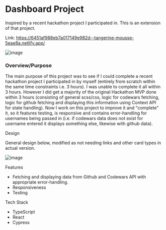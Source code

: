 # Dashboard Project

Inspired by a recent hackathon project I participated in. This is an extension of that project. 

Link: https://6451af988eb7a017149e982d--tangerine-mousse-5eae8a.netlify.app/

![image](https://user-images.githubusercontent.com/119549394/235815105-a157622e-6faf-41dc-ac4b-2b1540017700.png)

### Overview/Purpose

The main purpose of this project was to see if I could complete a recent hackathon project I participated in by myself (entirely from scratch within the same time constraints i.e. 3 hours). I was unable to complete it all within 3 hours. However I did get a majority of the original Hackathon MVP done within 3 hours (consisting of general scss/css, logic for codewars fetching, logic for github fetching and displaying this information using Context API for state handling). Now I work on this project to improve it and "complete" it, so it features testing, is responsive and contains error-handling for usernames being passed in (i.e. if codewars data does not exist for username entered it displays something else, likewise with github data). 

Design

General design below, modified as not needing links and other card types in actual version.

![image](https://user-images.githubusercontent.com/119549394/234543737-8dbb7374-4d51-4be2-aca4-b23076157fe6.png)

Features

- Fetching and displaying data from Github and Codewars API with appropriate error-handling.
- Responsiveness
- Testing

Tech Stack

- TypeScript
- React
- Cypress

